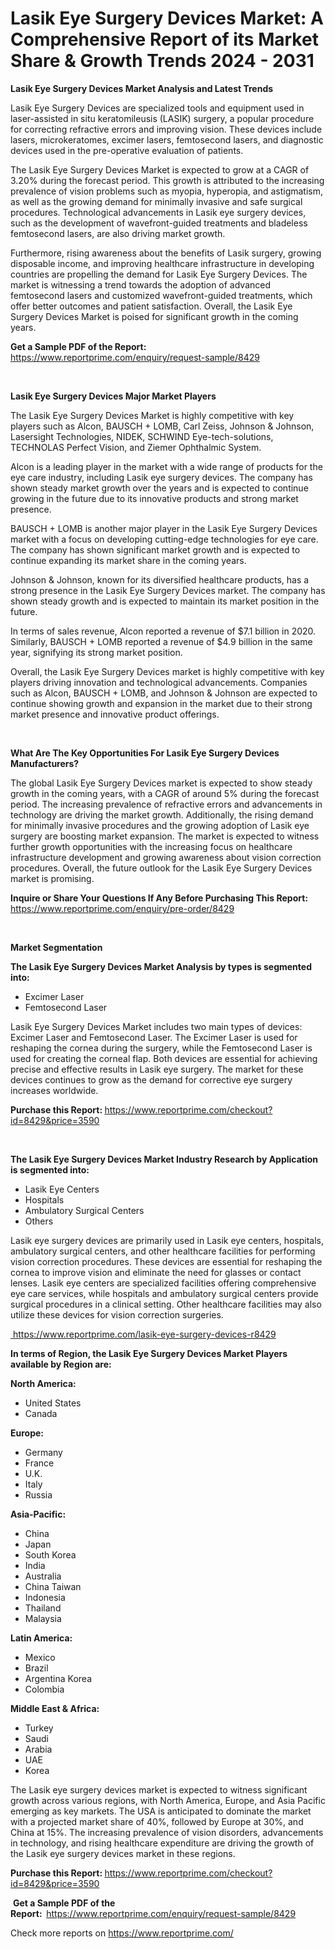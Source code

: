 <p><h1>Lasik Eye Surgery Devices Market: A Comprehensive Report of its Market Share & Growth Trends 2024 - 2031</h1></p><p><strong>Lasik Eye Surgery Devices Market Analysis and Latest Trends</strong></p>
<p><p>Lasik Eye Surgery Devices are specialized tools and equipment used in laser-assisted in situ keratomileusis (LASIK) surgery, a popular procedure for correcting refractive errors and improving vision. These devices include lasers, microkeratomes, excimer lasers, femtosecond lasers, and diagnostic devices used in the pre-operative evaluation of patients.</p><p>The Lasik Eye Surgery Devices Market is expected to grow at a CAGR of 3.20% during the forecast period. This growth is attributed to the increasing prevalence of vision problems such as myopia, hyperopia, and astigmatism, as well as the growing demand for minimally invasive and safe surgical procedures. Technological advancements in Lasik eye surgery devices, such as the development of wavefront-guided treatments and bladeless femtosecond lasers, are also driving market growth.</p><p>Furthermore, rising awareness about the benefits of Lasik surgery, growing disposable income, and improving healthcare infrastructure in developing countries are propelling the demand for Lasik Eye Surgery Devices. The market is witnessing a trend towards the adoption of advanced femtosecond lasers and customized wavefront-guided treatments, which offer better outcomes and patient satisfaction. Overall, the Lasik Eye Surgery Devices Market is poised for significant growth in the coming years.</p></p>
<p><strong>Get a Sample PDF of the Report:&nbsp;</strong> <a href="https://www.reportprime.com/enquiry/request-sample/8429">https://www.reportprime.com/enquiry/request-sample/8429</a></p>
<p>&nbsp;</p>
<p><strong>Lasik Eye Surgery Devices Major Market Players</strong></p>
<p><p>The Lasik Eye Surgery Devices Market is highly competitive with key players such as Alcon, BAUSCH + LOMB, Carl Zeiss, Johnson & Johnson, Lasersight Technologies, NIDEK, SCHWIND Eye-tech-solutions, TECHNOLAS Perfect Vision, and Ziemer Ophthalmic System.</p><p>Alcon is a leading player in the market with a wide range of products for the eye care industry, including Lasik eye surgery devices. The company has shown steady market growth over the years and is expected to continue growing in the future due to its innovative products and strong market presence.</p><p>BAUSCH + LOMB is another major player in the Lasik Eye Surgery Devices market with a focus on developing cutting-edge technologies for eye care. The company has shown significant market growth and is expected to continue expanding its market share in the coming years.</p><p>Johnson & Johnson, known for its diversified healthcare products, has a strong presence in the Lasik Eye Surgery Devices market. The company has shown steady growth and is expected to maintain its market position in the future.</p><p>In terms of sales revenue, Alcon reported a revenue of $7.1 billion in 2020. Similarly, BAUSCH + LOMB reported a revenue of $4.9 billion in the same year, signifying its strong market position.</p><p>Overall, the Lasik Eye Surgery Devices market is highly competitive with key players driving innovation and technological advancements. Companies such as Alcon, BAUSCH + LOMB, and Johnson & Johnson are expected to continue showing growth and expansion in the market due to their strong market presence and innovative product offerings.</p></p>
<p>&nbsp;</p>
<p><strong>What Are The Key Opportunities For Lasik Eye Surgery Devices Manufacturers?</strong></p>
<p><p>The global Lasik Eye Surgery Devices market is expected to show steady growth in the coming years, with a CAGR of around 5% during the forecast period. The increasing prevalence of refractive errors and advancements in technology are driving the market growth. Additionally, the rising demand for minimally invasive procedures and the growing adoption of Lasik eye surgery are boosting market expansion. The market is expected to witness further growth opportunities with the increasing focus on healthcare infrastructure development and growing awareness about vision correction procedures. Overall, the future outlook for the Lasik Eye Surgery Devices market is promising.</p></p>
<p><strong>Inquire or Share Your Questions If Any Before Purchasing This Report:</strong> <a href="https://www.reportprime.com/enquiry/pre-order/8429">https://www.reportprime.com/enquiry/pre-order/8429</a></p>
<p>&nbsp;</p>
<p><strong>Market Segmentation</strong></p>
<p><strong>The Lasik Eye Surgery Devices Market Analysis by types is segmented into:</strong></p>
<p><ul><li>Excimer Laser</li><li>Femtosecond Laser</li></ul></p>
<p><p>Lasik Eye Surgery Devices Market includes two main types of devices: Excimer Laser and Femtosecond Laser. The Excimer Laser is used for reshaping the cornea during the surgery, while the Femtosecond Laser is used for creating the corneal flap. Both devices are essential for achieving precise and effective results in Lasik eye surgery. The market for these devices continues to grow as the demand for corrective eye surgery increases worldwide.</p></p>
<p><strong>Purchase this Report:&nbsp;</strong><a href="https://www.reportprime.com/checkout?id=8429&price=3590">https://www.reportprime.com/checkout?id=8429&price=3590</a></p>
<p>&nbsp;</p>
<p><strong>The Lasik Eye Surgery Devices Market Industry Research by Application is segmented into:</strong></p>
<p><ul><li>Lasik Eye Centers</li><li>Hospitals</li><li>Ambulatory Surgical Centers</li><li>Others</li></ul></p>
<p><p>Lasik eye surgery devices are primarily used in Lasik eye centers, hospitals, ambulatory surgical centers, and other healthcare facilities for performing vision correction procedures. These devices are essential for reshaping the cornea to improve vision and eliminate the need for glasses or contact lenses. Lasik eye centers are specialized facilities offering comprehensive eye care services, while hospitals and ambulatory surgical centers provide surgical procedures in a clinical setting. Other healthcare facilities may also utilize these devices for vision correction surgeries.</p></p>
<p><a href="https://www.reportprime.com/lasik-eye-surgery-devices-r8429">&nbsp;https://www.reportprime.com/lasik-eye-surgery-devices-r8429</a></p>
<p><strong>In terms of Region, the Lasik Eye Surgery Devices Market Players available by Region are:</strong></p>
<p>
    <p> <strong> North America: </strong>
        <ul>
            <li>United States</li>
            <li>Canada</li>
        </ul>
        </p> 
    <p> <strong> Europe: </strong>
        <ul>
            <li>Germany</li>
            <li>France</li>
            <li>U.K.</li>
            <li>Italy</li>
            <li>Russia</li>
        </ul>
        </p> 
    <p> <strong> Asia-Pacific: </strong>
        <ul>
            <li>China</li>
            <li>Japan</li>
            <li>South Korea</li>
            <li>India</li>
            <li>Australia</li>
            <li>China Taiwan</li>
            <li>Indonesia</li>
            <li>Thailand</li>
            <li>Malaysia</li>
        </ul>
        </p> 
    <p> <strong> Latin America: </strong>
        <ul>
            <li>Mexico</li>
            <li>Brazil</li>
            <li>Argentina Korea</li>
            <li>Colombia</li>
        </ul>
        </p> 
    <p> <strong> Middle East & Africa: </strong>
        <ul>
            <li>Turkey</li>
            <li>Saudi</li>
            <li>Arabia</li>
            <li>UAE</li>
            <li>Korea</li>
        </ul>
    </p>
    </p>
<p><p>The Lasik eye surgery devices market is expected to witness significant growth across various regions, with North America, Europe, and Asia Pacific emerging as key markets. The USA is anticipated to dominate the market with a projected market share of 40%, followed by Europe at 30%, and China at 15%. The increasing prevalence of vision disorders, advancements in technology, and rising healthcare expenditure are driving the growth of the Lasik eye surgery devices market in these regions.</p></p>
<p><strong>Purchase this Report: </strong><a href="https://www.reportprime.com/checkout?id=8429&price=3590">https://www.reportprime.com/checkout?id=8429&price=3590</a></p>
<p>&nbsp;<strong>Get a Sample PDF of the Report:&nbsp;&nbsp;</strong><a href="https://www.reportprime.com/enquiry/request-sample/8429">https://www.reportprime.com/enquiry/request-sample/8429</a></p>
<p><strong></strong></p>
<p>Check more reports on <a href="https://www.reportprime.com/">https://www.reportprime.com/</a></p>